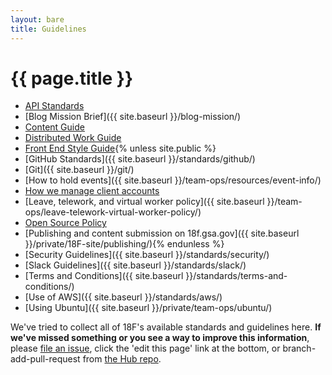```yaml
---
layout: bare
title: Guidelines
---
```

# {{ page.title }}


* [API Standards](https://github.com/18F/api-standards)
* [Blog Mission Brief]({{ site.baseurl }}/blog-mission/)
* [Content Guide](https://pages.18f.gov/content-guide/)
* [Distributed Work Guide](https://docs.google.com/a/gsa.gov/document/d/16ozBoXxTnWutvp63mr5Q8phN21IRFD3LYm3BtgYkQg0/edit)
* [Front End Style Guide](https://github.com/18F/frontend-style-guide){% unless site.public %}
* [GitHub Standards]({{ site.baseurl }}/standards/github/)
* [Git]({{ site.baseurl }}/git/)
* [How to hold events]({{ site.baseurl }}/team-ops/resources/event-info/)
* [How we manage client accounts](https://docs.google.com/a/gsa.gov/document/d/1PIgWhoAifBmx6K-ihh8h9HRPQz1Mlj0TKHWv-UNWE-4/)
* [Leave, telework, and virtual worker policy]({{ site.baseurl }}/team-ops/leave-telework-virtual-worker-policy/)
* [Open Source Policy](https://github.com/18F/open-source-policy)
* [Publishing and content submission on 18f.gsa.gov]({{ site.baseurl }}/private/18F-site/publishing/){% endunless %}
* [Security Guidelines]({{ site.baseurl }}/standards/security/)
* [Slack Guidelines]({{ site.baseurl }}/standards/slack/)
* [Terms and Conditions]({{ site.baseurl }}/standards/terms-and-conditions/)
* [Use of AWS]({{ site.baseurl }}/standards/aws/)
* [Using Ubuntu]({{ site.baseurl }}/private/team-ops/ubuntu/)

We've tried to collect all of 18F's available standards and guidelines here. **If we've missed something or you see a way to improve this information**, please [file an issue](https://github.com/18F/hub/issues), click the 'edit this page' link at the bottom, or branch-add-pull-request from [the Hub repo](https://github.com/18F/hub).
